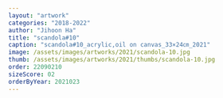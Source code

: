 ```yaml
---
layout: "artwork"
categories: "2018-2022"
author: "Jihoon Ha"
title: "scandola#10"
caption: "scandola#10_acrylic,oil on canvas_33×24㎝_2021"
image: /assets/images/artworks/2021/scandola-10.jpg
thumb: /assets/images/artworks/2021/thumbs/scandola-10.jpg
order: 22090210
sizeScore: 02
orderByYear: 2021023
---
```

